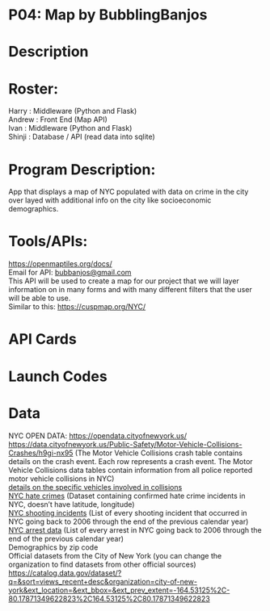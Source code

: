 # P04: Map by BubblingBanjos
# Description

# Roster:
Harry : Middleware (Python and Flask)  
Andrew : Front End (Map API)  
Ivan : Middleware (Python and Flask)  
Shinji : Database / API (read data into sqlite)  

# Program Description:
App that displays a map of NYC populated with data on crime in the city over layed with additional info on the city like socioeconomic demographics.  

# Tools/APIs:
https://openmaptiles.org/docs/  
Email for API: bubbanjos@gmail.com    
This API will be used to create a map for our project that we will layer information on in many forms and with many different filters that the user will be able to use.   
Similar to this: https://cuspmap.org/NYC/  

# API Cards

# Launch Codes

# Data  
NYC OPEN DATA: https://opendata.cityofnewyork.us/  
https://data.cityofnewyork.us/Public-Safety/Motor-Vehicle-Collisions-Crashes/h9gi-nx95 (The Motor Vehicle Collisions crash table contains details on the crash event. Each row represents a crash event. The Motor Vehicle Collisions data tables contain information from all police reported motor vehicle collisions in NYC)  
[details on the specific vehicles involved in collisions  ](https://data.cityofnewyork.us/Public-Safety/Motor-Vehicle-Collisions-Vehicles/bm4k-52h4)  
[NYC hate crimes](https://data.cityofnewyork.us/Public-Safety/NYPD-Hate-Crimes/bqiq-cu78) (Dataset containing confirmed hate crime incidents in NYC, doesn’t have latitude, longitude)  
[NYC shooting incidents](https://data.cityofnewyork.us/Public-Safety/NYPD-Shooting-Incident-Data-Historic-/833y-fsy8) (List of every shooting incident that occurred in NYC going back to 2006 through the end of the previous calendar year)  
[NYC arrest data](https://data.cityofnewyork.us/Public-Safety/NYPD-Arrests-Data-Historic-/8h9b-rp9u) (List of every arrest in NYC going back to 2006 through the end of the previous calendar year)  
Demographics by zip code  
Official datasets from the City of New York (you can change the organization to find datasets from other official sources) https://catalog.data.gov/dataset/?q=&sort=views_recent+desc&organization=city-of-new-york&ext_location=&ext_bbox=&ext_prev_extent=-164.53125%2C-80.17871349622823%2C164.53125%2C80.17871349622823 



